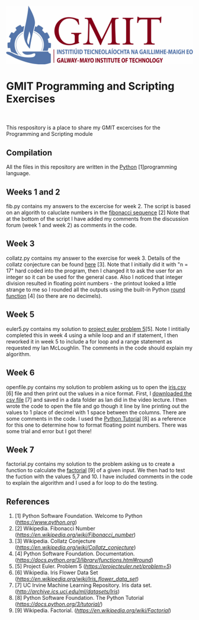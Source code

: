  ![GMIT Logo](/img/GMITLOGO.jpg)
# GMIT Programming and Scripting Exercises                                                                                                        
This respository is a place to share my GMIT excercises for the Programming and Scripting module
## Compilation
All the files in this repository are written in the [Python](https://www.python.org/) [1]programming language.
## Weeks 1 and 2
fib.py contains my answers to the excercise for week 2. The script is based on an algorith to caluclate numbers in the [fibonacci sequence](https://en.wikipedia.org/wiki/Fibonacci_number) [2]
Note that at the bottom of the script I have added my comments from the discussion forum (week 1 and week 2) as comments in the code.
## Week 3
collatz.py contains my answer to the exercise for week 3. Details of the collatz conjecture can be found [here](https://en.wikipedia.org/wiki/Collatz_conjecture) [3].
Note that I initially did it with "n = 17" hard coded into the program, then I changed it to ask the user for an integer so it can be used for the general case.
Also I noticed that integer division resulted in floating point numbers - the printout looked a little strange to me so I rounded all the outputs using the built-in Python [round function](https://docs.python.org/3/library/functions.html#round) [4] (so there are no decimels).
## Week 5
euler5.py contains my solution to [project euler problem 5](https://projecteuler.net/problem=5)[5].
Note I intitially completed this in week 4 using a while loop and an if statement, I then reworked it in week 5 to include a for loop and a range statement as requested my Ian McLoughlin. The comments in the code should explain my algorithm.
## Week 6
openfile.py contains my solution to problem asking us to open the [iris.csv](https://en.wikipedia.org/wiki/Iris_flower_data_set) [6] file and then print out the values in a nice format. First, I [downloaded the csv file](http://archive.ics.uci.edu/ml/datasets/Iris) [7] and saved in a data folder as Ian did in the video lecture. I then wrote the code to open the file and go though it line by line printing out the values to 1 place of decimel with 1 space between the columns. There are some comments in the code. I used the [Python Tutorial](https://docs.python.org/3/tutorial/) [8] as a reference for this one to determine how to format floating point numbers. There was some trial and error but I got there!
## Week 7
factorial.py contains my solution to the problem asking us to create a function to calculate the [factorial](https://en.wikipedia.org/wiki/Factorial) [9] of a given input. We then had to test the fuction with the values 5,7 and 10. I have included comments in the code to explain the algorithm and I used a for loop to do the testing.
## References
1. [1] Python Software Foundation. Welcome to Python (_https://www.python.org_)
2. [2] Wikipedia. Fibonacci Number (_https://en.wikipedia.org/wiki/Fibonacci_number_)
3. [3] Wikipedia. Collatz Conjecture (_https://en.wikipedia.org/wiki/Collatz_conjecture_)
4. [4] Python Software Foundation. Documentation.  (_https://docs.python.org/3/library/functions.html#round_)
5. [5] Project Euler. Problem 5 (_https://projecteuler.net/problem=5_)
6. [6] Wikipedia. Iris Flower Data Set (_https://en.wikipedia.org/wiki/Iris_flower_data_set_)
7. [7] UC Irvine Machine Learning Repository. Iris data set.(_http://archive.ics.uci.edu/ml/datasets/Iris_)
8. [8] Python Software Foundation. The Python Tutorial (_https://docs.python.org/3/tutorial/_)
9. [9] Wikipedia. Factorial. (_https://en.wikipedia.org/wiki/Factorial_)

